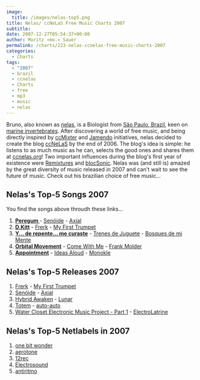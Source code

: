 ```yaml
---
image:
  title: /images/nelas-top5.png
title: Nelas/ ccNeLaS Free Music Charts 2007
subtitle: 
date: 2007-12-27T05:54:37+00:00
author: Moritz »mo.« Sauer
permalink: /charts/223-nelas-ccnelas-free-music-charts-2007
categories:
  - Charts
tags:
  - "2007"
  - brazil
  - ccnelas
  - Charts
  - free
  - mp3
  - music
  - nelas
---
```

Bruno, also known as [nelas](http://organelas.com), is a Biologist from [São Paulo, Brazil](http://maps.google.de/maps?f=q&hl=de&geocode=&time=&date=&ttype=&q=S%C3%A3o+Paulo,+Brazil&ie=UTF8&ll=-23.563987,-46.669922&spn=55.995375,92.8125&z=4&iwloc=addr&om=1), keen on <a href="http://www.flickr.com/photos/nelas/sets/72157600249755962/" target="_blank">marine invertebrates</a>. After discovering a world of free music, and being directly inspired by [ccMixter](http://ccmixter.org/) and [Jamendo](http://www.jamendo.com/) initiatives, nelas decided to create the blog [ccNeLaS](http://ccnelas.org/) by the end of 2006. The blog's idea is simple: he listens to as much music as he can, selects the good ones and shares them at [ccnelas.org](http://ccnelas.org)! Two important influences during the blog's first year of existence were [Remixtures](http://remixtures.com/) and [blocSonic](http://blocsonic.com/). Nelas was (and still is) amazed by the great diversity of music released in 2007 and can't wait to see the future of music. Check out his brazilian choice of free music...<!--more-->

<!--adsense-->

## Nelas's Top-5 Songs 2007

You find the songs above throudh these links...

  1. **<a href="http://www.axialvirtual.com/11_Track_AXIAL_Peregum_192.mp3" target="_blank">Peregum </a>** -  <a href="http://www.axialvirtual.com/indexeng.html" target="_blank">Senóide</a> - <a href="http://www.axialvirtual.com/" target="_blank">Axial</a>
  2. **<a href="http://www.aerotone.net/aer009/aer009-my_first_trumpet-04d_kitt.mp3" target="_blank">D.Kitt</a>** - <a href="http://aerotone.300l600.de/index.php?id=2,73,0,0,1,0" target="_blank">Frerk</a> - <a href="http://www.myspace.com/myfirsttrumpet" target="_blank">My First Trumpet</a>
  3. **<a href="http://organelas.googlepages.com/02-Y...derepente...mecuraste.mp3" target="_blank">Y... de repente... me curaste</a>** - <a href="http://www.jamendo.com/en/album/6413/" target="_blank">Trenes de Juguete</a> - <a href="http://www.myspace.com/bosquesdemimente" target="_blank">Bosques de mi Mente</a>
  4. **<a href="http://www.1bit-wonder.com/027/1bit027_-_01_-_Frank_Molder_-_Orbital_Movement.mp3" target="_blank">Orbital Movement</a>** - <a href="http://www.1bit-wonder.com/027/027.html" target="_blank">Come With Me</a> - <a href="http://www.1bit-wonder.com/Artists/frank_molder.html" target="_blank">Frank Molder</a>
  5. **<a href="http://www.archive.org/download/electrosound.ru_es29/es29__09__Monokle__Appointment.mp3" target="_blank">Appointment</a>** - <a href="http://www.netaudio.ru/electrosound/releases/es29/" target="_blank">Ideas Aloud</a> - <a href="http://www.myspace.com/monoklemuz" target="_blank">Monokle</a>

## Nelas's Top-5 Releases 2007

  1. [Frerk](http://aerotone.300l600.de/index.php?id=2,73,0,0,1,0) - [My First Trumpet](http://www.myspace.com/myfirsttrumpet)
  2. [Senóide](http://www.axialvirtual.com/indexeng.html) - [Axial](http://www.axialvirtual.com/)
  3. [Hybrid Awaken](http://www.lunarmusic.net/) - [Lunar](http://www.lunarmusic.net/blog/)
  4. [Totem](http://totem.auto-auto.se/) - [auto-auto](http://auto-auto.se/)
  5. [Water Closet Electronic Music Project - Part 1](http://www.jamendo.com/en/album/14156/) - [ElectroLatrine](http://www.electrolatrine.net/)

## Nelas's Top-5 Netlabels in 2007

  1. [one bit wonder](http://www.1bit-wonder.com/)
  2. [aerotone](http://aerotone.300l600.de/)
  3. [12rec](http://www.12rec.net/)
  4. [Electrosound](http://www.netaudio.ru/electrosound/)
  5. [antiritmo](http://www.antiritmo.com/)